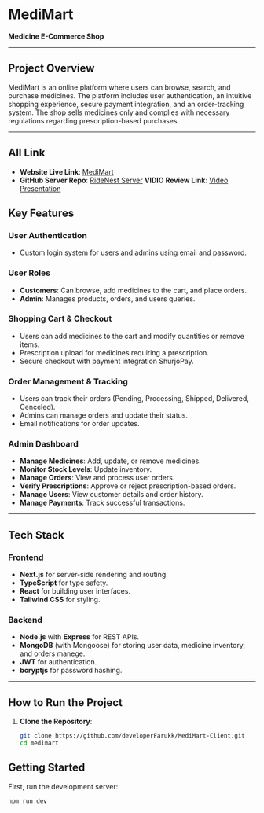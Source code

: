 # MediMart

**Medicine E-Commerce Shop**

---

## Project Overview

MediMart is an online platform where users can browse, search, and purchase medicines. The platform includes user authentication, an intuitive shopping experience, secure payment integration, and an order-tracking system. The shop sells medicines only and complies with necessary regulations regarding prescription-based purchases.

---


## All Link
- **Website Live Link**: <a href="https://medimart-client-one.vercel.app" target="_blank" rel="noopener noreferrer">MediMart</a>
- **GitHub Server Repo**: <a href="https://github.com/developerFarukk/Medi-Mart-Server" target="_blank" rel="noopener noreferrer">RideNest Server</a>
  **VIDIO Review Link**: <a href="https://drive.google.com/file/d/1y9zvirvIaLDjQ5o1nPifF7OZy0X3GOvM/view?usp=sharing" target="_blank" rel="noopener noreferrer">Video Presentation</a>


## Key Features

### User Authentication
- Custom login system for users and admins using email and password.

### User Roles
- **Customers**: Can browse, add medicines to the cart, and place orders.
- **Admin**: Manages products, orders, and users queries.


### Shopping Cart & Checkout
- Users can add medicines to the cart and modify quantities or remove items.
- Prescription upload for medicines requiring a prescription.
- Secure checkout with payment integration ShurjoPay.

### Order Management & Tracking
- Users can track their orders (Pending, Processing, Shipped, Delivered, Cenceled).
- Admins can manage orders and update their status.
- Email notifications for order updates.

### Admin Dashboard
- **Manage Medicines**: Add, update, or remove medicines.
- **Monitor Stock Levels**: Update inventory.
- **Manage Orders**: View and process user orders.
- **Verify Prescriptions**: Approve or reject prescription-based orders.
- **Manage Users**: View customer details and order history.
- **Manage Payments**: Track successful transactions.


---

## Tech Stack

### Frontend
- **Next.js** for server-side rendering and routing.
- **TypeScript** for type safety.
- **React** for building user interfaces.
- **Tailwind CSS** for styling.

### Backend
- **Node.js** with **Express** for REST APIs.
- **MongoDB** (with Mongoose) for storing user data, medicine inventory, and orders manege.
- **JWT** for authentication.
- **bcryptjs** for password hashing.
---
## How to Run the Project

1. **Clone the Repository**:
   ```bash
   git clone https://github.com/developerFarukk/MediMart-Client.git
   cd medimart

## Getting Started

First, run the development server:

```bash
npm run dev
```

